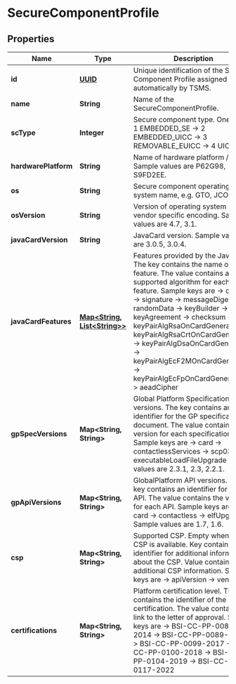 # SecureComponentProfile

## Properties
Name | Type | Description | Notes
------------ | ------------- | ------------- | -------------
**id** | [**UUID**](UUID.md) | Unique identification of the Secure Component Profile assigned automatically by TSMS. |  [optional]
**name** | **String** | Name of the SecureComponentProfile. | 
**scType** | **Integer** | Secure component type. One of -&gt; 1 EMBEDDED_SE -&gt; 2 EMBEDDED_UICC -&gt; 3 REMOVABLE_EUICC -&gt; 4 UICC | 
**hardwarePlatform** | **String** | Name of hardware platform / chip. Sample values are P62G98, S9FD2EE. | 
**os** | **String** | Secure component operating system name, e.g. GTO, JCOP. | 
**osVersion** | **String** | Version of operating system with vendor specific encoding. Sample values are 4.7, 3.1. | 
**javaCardVersion** | **String** | JavaCard version. Sample values are 3.0.5, 3.0.4. | 
**javaCardFeatures** | [**Map&lt;String, List&lt;String&gt;&gt;**](List.md) | Features provided by the JavaCard. The key contains the name of the feature. The value contains a list of supported algorithm for each feature. Sample keys are -&gt; cypher -&gt; signature -&gt; messageDigest -&gt; randomData -&gt; keyBuilder -&gt; keyAgreement -&gt; checksum -&gt; keyPairAlgRsaOnCardGeneration -&gt; keyPairAlgRsaCrtOnCardGeneration -&gt; keyPairAlgDsaOnCardGeneration -&gt; keyPairAlgEcF2MOnCardGeneration -&gt; keyPairAlgEcFpOnCardGeneration -&gt; aeadCipher | 
**gpSpecVersions** | **Map&lt;String, String&gt;** | Global Platform Specification versions. The key contains an identifier for the GP specification document. The value contains the version for each specification. Sample keys are -&gt; card -&gt; contactlessServices -&gt; scp03 -&gt; executableLoadFileUpgrade Sample values are 2.3.1, 2.3, 2.2.1. | 
**gpApiVersions** | **Map&lt;String, String&gt;** | GlobalPlatform API versions. The key contains an identifier for the GP API. The value contains the version for each API. Sample keys are -&gt; card -&gt; contactless -&gt; elfUpgrade Sample values are 1.7, 1.6. | 
**csp** | **Map&lt;String, String&gt;** | Supported CSP. Empty when no CSP is available. Key contains an identifier for additional information about the CSP. Value contains the additional CSP information. Sample keys are -&gt; apiVersion -&gt; vendor | 
**certifications** | **Map&lt;String, String&gt;** | Platform certification level. The key contains the identifier of the certification. The value contains the link to the letter of approval. Sample keys are -&gt; BSI-CC-PP-0084-2014 -&gt; BSI-CC-PP-0089-2015 -&gt; BSI-CC-PP-0099-2017 -&gt; BSI-CC-PP-0100-2018 -&gt; BSI-CC-PP-0104-2019 -&gt; BSI-CC-PP-0117-2022 | 
